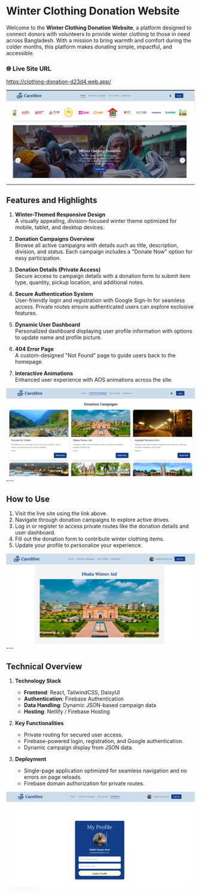 # **Winter Clothing Donation Website**

Welcome to the **Winter Clothing Donation Website**, a platform designed to connect donors with volunteers to provide winter clothing to those in need across Bangladesh. With a mission to bring warmth and comfort during the colder months, this platform makes donating simple, impactful, and accessible.

### 🌐 **Live Site URL**  
https://clothing-donation-d23d4.web.app/

<img src="./main1.png">

---

## **Features and Highlights**
1. **Winter-Themed Responsive Design**  
   A visually appealing, division-focused winter theme optimized for mobile, tablet, and desktop devices.

2. **Donation Campaigns Overview**  
   Browse all active campaigns with details such as title, description, division, and status. Each campaign includes a "Donate Now" option for easy participation.

3. **Donation Details (Private Access)**  
   Secure access to campaign details with a donation form to submit item type, quantity, pickup location, and additional notes.

4. **Secure Authentication System**  
   User-friendly login and registration with Google Sign-In for seamless access. Private routes ensure authenticated users can explore exclusive features.

5. **Dynamic User Dashboard**  
   Personalized dashboard displaying user profile information with options to update name and profile picture.

6. **404 Error Page**  
   A custom-designed "Not Found" page to guide users back to the homepage.

7. **Interactive Animations**  
   Enhanced user experience with AOS animations across the site.
<img src="./main2.png">
---

## **How to Use**
1. Visit the live site using the link above.  
2. Navigate through donation campaigns to explore active drives.  
3. Log in or register to access private routes like the donation details and user dashboard.  
4. Fill out the donation form to contribute winter clothing items.  
5. Update your profile to personalize your experience.
<img src="./main3.png">
---

## **Technical Overview**
1. **Technology Stack**  
   - **Frontend**: React, TailwindCSS, DaisyUI  
   - **Authentication**: Firebase Authentication  
   - **Data Handling**: Dynamic JSON-based campaign data  
   - **Hosting**: Netlify / Firebase Hosting

2. **Key Functionalities**  
   - Private routing for secured user access.  
   - Firebase-powered login, registration, and Google authentication.  
   - Dynamic campaign display from JSON data.  

3. **Deployment**  
   - Single-page application optimized for seamless navigation and no errors on page reloads.  
   - Firebase domain authorization for private routes.  
<img src="./main4.png">



